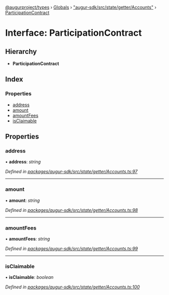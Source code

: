 [@augurproject/types](../README.md) › [Globals](../globals.md) › ["augur-sdk/src/state/getter/Accounts"](../modules/_augur_sdk_src_state_getter_accounts_.md) › [ParticipationContract](_augur_sdk_src_state_getter_accounts_.participationcontract.md)

# Interface: ParticipationContract

## Hierarchy

* **ParticipationContract**

## Index

### Properties

* [address](_augur_sdk_src_state_getter_accounts_.participationcontract.md#address)
* [amount](_augur_sdk_src_state_getter_accounts_.participationcontract.md#amount)
* [amountFees](_augur_sdk_src_state_getter_accounts_.participationcontract.md#amountfees)
* [isClaimable](_augur_sdk_src_state_getter_accounts_.participationcontract.md#isclaimable)

## Properties

###  address

• **address**: *string*

*Defined in [packages/augur-sdk/src/state/getter/Accounts.ts:97](https://github.com/AugurProject/augur/blob/69c4be52bf/packages/augur-sdk/src/state/getter/Accounts.ts#L97)*

___

###  amount

• **amount**: *string*

*Defined in [packages/augur-sdk/src/state/getter/Accounts.ts:98](https://github.com/AugurProject/augur/blob/69c4be52bf/packages/augur-sdk/src/state/getter/Accounts.ts#L98)*

___

###  amountFees

• **amountFees**: *string*

*Defined in [packages/augur-sdk/src/state/getter/Accounts.ts:99](https://github.com/AugurProject/augur/blob/69c4be52bf/packages/augur-sdk/src/state/getter/Accounts.ts#L99)*

___

###  isClaimable

• **isClaimable**: *boolean*

*Defined in [packages/augur-sdk/src/state/getter/Accounts.ts:100](https://github.com/AugurProject/augur/blob/69c4be52bf/packages/augur-sdk/src/state/getter/Accounts.ts#L100)*
